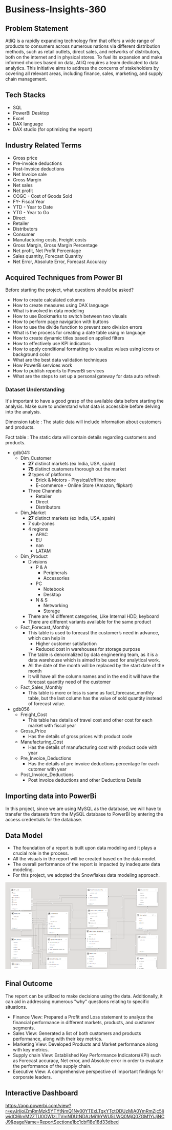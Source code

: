 # Business-Insights-360

## Problem Statement

AtliQ is a rapidly expanding technology firm that offers a wide range of products to consumers across numerous nations via different distribution methods, such as retail outlets, direct sales, and networks of distributors, both on the internet and in physical stores. To fuel its expansion and make informed choices based on data, AtliQ requires a team dedicated to data analytics. This initiative aims to address the concerns of stakeholders by covering all relevant areas, including finance, sales, marketing, and supply chain management.

## Tech Stacks

- SQL
- PowerBi Desktop
- Excel
- DAX language
- DAX studio (for optimizing the report)

## Industry Related Terms

- Gross price
- Pre-invoice deductions
- Post-Invoice deductions
- Net Invoice sale
- Gross Margin
- Net sales
- Net profit
- COGC - Cost of Goods Sold
- FY- Fiscal Year
- YTD - Year to Date
- YTG - Year to Go
- Direct
- Retailer
- Distributors
- Consumer
- Manufacturing costs, Freight costs
- Gross Margin, Gross Margin Percentage
- Net profit, Net Profit Percentage
- Sales quantity, Forecast Quantity
- Net Error, Absolute Error, Forecast Accuracy

## Acquired Techniques from Power BI

Before starting the project, what questions should be asked?
- How to create calculated columns
- How to create measures using DAX language
- What is involved in data modeling
- How to use Bookmarks to switch between two visuals
- How to perform page navigation with buttons
- How to use the divide function to prevent zero division errors
- What is the process for creating a date table using m language
- How to create dynamic titles based on applied filters
- How to effectively use KPI indicators
- How to apply conditional formatting to visualize values using icons or background color
- What are the best data validation techniques
- How PowerBi services work
- How to publish reports to PowerBi services
- What are the steps to set up a personal gateway for data auto refresh

### Dataset **Understanding**

It's important to have a good grasp of the available data before starting the analysis. Make sure to understand what data is accessible before delving into the analysis.

Dimension table : The static data will include information about customers and products.

Fact table : The static data will contain details regarding customers and products.

- gdb041:
    - Dim_Customer
        - **27** distinct markets (ex India, USA, spain)
        - **75** distinct customers thorough out the market
        - **2** types of platforms
            - Brick & Motors - Physical/offline store
            - E-commerce - Online Store (Amazon, flipkart)
        - Three Channels
            - Retailer
            - Direct
            - Distributors
    - Dim_Market
        - **27** distinct markets (ex India, USA, spain)
        - 7 sub-zones
        - 4 regions
            - APAC
            - EU
            - nan
            - LATAM
    - Dim_Product
        - Divisions
            - P & A
                - Peripherals
                - Accessories
            - PC
                - Notebook
                - Desktop
            - N & S
                - Networking
                - Storage
        - There are 14 different categories, Like Internal HDD, keyboard
        - There are different variants available for the same product
    - Fact_Forecast_Monthly
        - This table is used to forecast the customer’s need in advance, which can help in
            - Higher customer satisfaction
            - Reduced cost in warehouses for storage purpose
        - The table is denormalized by data engineering team, as it is a data warehouse which is aimed to be used for analytical work.
        - All the date of the month will be replaced by the start date of the month
        - It will have all the column names and in the end it will have the forecast quantity need of the customer
    - Fact_Sales_Monthly
        - This table is more or less is same as fact_forecase_monthly table, but the last column has the value of sold quantity instead of forecast value.
- gdb056
    - Freight_Cost
        - This table has details of travel cost and other cost for each market with fiscal year
    - Gross_Price
        - Has the details of gross prices with product code
    - Manufacturing_Cost
        - Has the details of manufacturing cost with product code with year
    - Pre_Invoice_Deductions
        - Has the details of pre invoice deductions percentage for each cutomer with year
    - Post_Invoice_Deductions
        - Post invoice deductions and other Deductions Details

## Importing data into PowerBi

In this project, since we are using MySQL as the database, we will have to transfer the datasets from the MySQL database to PowerBI by entering the access credentials for the database.

## Data Model

- The foundation of a report is built upon data modeling and it plays a crucial role in the process.
- All the visuals in the report will be created based on the data model.
- The overall performance of the report is impacted by inadequate data modeling.
- For this project, we adopted the Snowflakes data modeling approach.

<img src="https://github.com/yokesh-1894/Business-Insights-360/blob/main/Data%20Modeling.png" class="center">

## Final Outcome
         
  The report can be utilized to make decisions using the data. Additionally, it can aid in addressing numerous "why" questions relating to specific situations.

-	Finance View: Prepared a Profit and Loss statement to analyze the financial performance in different markets, products, and customer segments.
-	Sales View: Generated a list of both customers and products performance, along with their key metrics.
-	Marketing View: Developed Products and Market performance along with key metrics.
-	Supply chain View: Established Key Performance Indicators(KPI) such as Forecast accuracy, Net error, and Absolute error in order to evaluate the performance of the supply chain.
-	Executive View: A comprehensive perspective of important findings for corporate leaders.
  
## Interactive Dashboard

https://app.powerbi.com/view?r=eyJrIjoiZmRmMzk5YTYtNmQ1Ny00YTExLTgxYTctODUzMjA0YmRmZjc5IiwidCI6ImM2ZTU0OWIzLTVmNDUtNDAzMi1hYWU5LWQ0MjQ0ZGM1YjJjNCJ9&pageName=ReportSectione1bc1cbf18e18d33dbed


    
    
